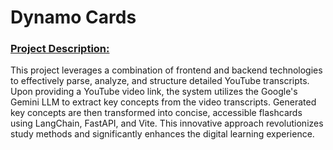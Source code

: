 # **Dynamo Cards**
### <u>Project Description:</u>
This project leverages a combination of frontend and backend technologies to effectively parse, analyze, and structure detailed YouTube transcripts. Upon providing a YouTube video link, the system utilizes the Google's Gemini LLM to extract key concepts from the video transcripts. Generated key concepts are then transformed into concise, accessible flashcards using LangChain, FastAPI, and Vite. This innovative approach revolutionizes study methods and significantly enhances the digital learning experience.
